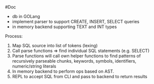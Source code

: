 #Doc

- db in GOLang
- implement parser to support CREATE, INSERT, SELECT queries
- in memory backend supporting TEXT and INT types 

Process:
1. Map SQL source into list of tokens (lexing)
2. Call parse functions => find individual SQL statements (e.g. SELECT)
3. Parse functions will call own helper functions to find patterns of recursively 
parseable chunks, keywords, symbols, identifiers, numeric/string literals
4. In memory backend to perform ops based on AST. 
5. REPL to accept SQL from CLI and pass to backend to return results








